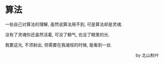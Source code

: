 # 算法

一些自己对算法的理解, 虽然说算法用不到, 可是算法却是灵魂.

没有了灵魂你还虽然活着, 可没了朝气, 也没了眼里的光.

我要这光, 不须射出, 但需要在我凝视的时候, 能看到一丝.

<p align="right">by 北山秋叶</p>
